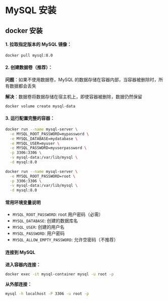 # MySQL 安装



## docker 安装



#### **1. 拉取指定版本的 MySQL 镜像：**

```bash
docker pull mysql:8.0
```

#### **2. 创建数据卷（推荐）：**

**问题**：如果不使用数据卷，MySQL 的数据存储在容器内部，当容器被删除时，所有数据都会丢失

**解决**：数据卷将数据存储在宿主机上，即使容器被删除，数据仍然保留

```bash
docker volume create mysql-data
```



#### **3. 运行配置完整的容器：**

```bash
docker run --name mysql-server \
  -e MYSQL_ROOT_PASSWORD=mypassword \
  -e MYSQL_DATABASE=mydatabase \
  -e MYSQL_USER=myuser \
  -e MYSQL_PASSWORD=myuserpassword \
  -p 3306:3306 \
  -v mysql-data:/var/lib/mysql \
  -d mysql:8.0
  
docker run --name mysql-server \
  -e MYSQL_ROOT_PASSWORD=root \
  -p 3306:3306 \
  -v mysql-data:/var/lib/mysql \
  -d mysql:8.0
```



#### 常用环境变量说明

- `MYSQL_ROOT_PASSWORD`: root 用户密码（必需）
- `MYSQL_DATABASE`: 创建的数据库名
- `MYSQL_USER`: 创建的用户名
- `MYSQL_PASSWORD`: 用户密码
- `MYSQL_ALLOW_EMPTY_PASSWORD`: 允许空密码（不推荐）



#### 连接到 MySQL

**进入容器内连接：**

```bash
docker exec -it mysql-container mysql -u root -p
```

**从外部连接：**

```bash
mysql -h localhost -P 3306 -u root -p
```